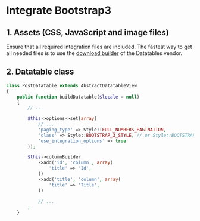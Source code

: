 # Integrate Bootstrap3

## 1. Assets (CSS, JavaScript and image files)

Ensure that all required integration files are included. 
The fastest way to get all needed files is to use the [download builder](https://www.datatables.net/download/) of the Datatables vendor. 

## 2. Datatable class

```php
class PostDatatable extends AbstractDatatableView
{
    public function buildDatatable($locale = null)
    {
        // ...

        $this->options->set(array(
            // ...
            'paging_type' => Style::FULL_NUMBERS_PAGINATION,
            'class' => Style::BOOTSTRAP_3_STYLE, // or Style::BOOTSTRAP_3_STYLE . ' table-condensed'
            'use_integration_options' => true
        ));

        $this->columnBuilder
            ->add('id', 'column', array(
                'title' => 'Id',
            ))
            ->add('title', 'column', array(
                'title' => 'Title',
            ))
            
            // ...
        ;
    }
```
